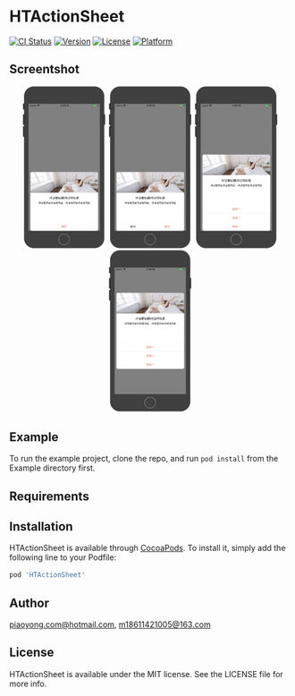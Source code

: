 # HTActionSheet

[![CI Status](https://img.shields.io/travis/piaoyong.com@hotmail.com/HTActionSheet.svg?style=flat)](https://travis-ci.org/piaoyong.com@hotmail.com/HTActionSheet)
[![Version](https://img.shields.io/cocoapods/v/HTActionSheet.svg?style=flat)](https://cocoapods.org/pods/HTActionSheet)
[![License](https://img.shields.io/cocoapods/l/HTActionSheet.svg?style=flat)](https://cocoapods.org/pods/HTActionSheet)
[![Platform](https://img.shields.io/cocoapods/p/HTActionSheet.svg?style=flat)](https://cocoapods.org/pods/HTActionSheet)

## Screentshot
<div align="center">
<img src="https://github.com/Parkyong/HTActionSheet/blob/master/%E5%8D%95%E9%80%89.png" width="150px" height="auto">
<img src="https://github.com/Parkyong/HTActionSheet/blob/master/%E5%8F%8C%E9%80%89.png" width="150px" height="auto">
<img src="https://github.com/Parkyong/HTActionSheet/blob/master/%E5%A4%9A%E9%80%89.png" width="150px" height="auto">
<img src="https://github.com/Parkyong/HTActionSheet/blob/master/%E4%B8%AD%E9%97%B4%E6%98%BE%E7%A4%BA.png" width="150px" height="auto">
</div>


## Example

To run the example project, clone the repo, and run `pod install` from the Example directory first.

## Requirements

## Installation

HTActionSheet is available through [CocoaPods](https://cocoapods.org). To install
it, simply add the following line to your Podfile:

```ruby
pod 'HTActionSheet'
```

## Author

piaoyong.com@hotmail.com, m18611421005@163.com

## License

HTActionSheet is available under the MIT license. See the LICENSE file for more info.
